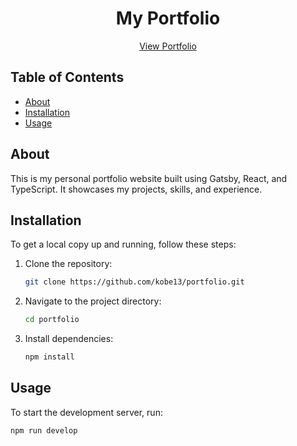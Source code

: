 <h1 align="center">
  My Portfolio
</h1>

<p align="center">
  <a href="https://kobe13.github.io/portfolio/">View Portfolio</a>
</p>

## Table of Contents

- [About](#about)
- [Installation](#installation)
- [Usage](#usage)

## About

This is my personal portfolio website built using Gatsby, React, and TypeScript. It showcases my projects, skills, and experience.

## Installation

To get a local copy up and running, follow these steps:

1. Clone the repository:
    ```sh
    git clone https://github.com/kobe13/portfolio.git
    ```
2. Navigate to the project directory:
    ```sh
    cd portfolio
    ```
3. Install dependencies:
    ```sh
    npm install
    ```

## Usage

To start the development server, run:
```sh
npm run develop
